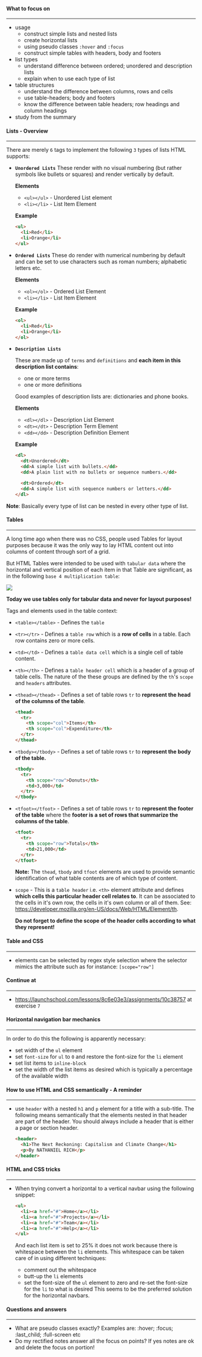 #### What to focus on

---

- usage
  - construct simple lists and nested lists
  - create horizontal lists
  - using pseudo classes `:hover` and `:focus`
  - construct simple tables with headers, body and footers
- list types
  - understand difference between ordered; unordered and description lists
  - explain when to use each type of list
- table structures
  - understand the difference between columns, rows and cells
  - use table-headers; body and footers
  - know the difference between table headers; row headings and column headings
- study from the summary



#### Lists - Overview

---

There are merely `6` tags to implement the following `3` types of lists HTML supports:

- **`Unordered Lists`**
  These render with no visual numbering (but rather symbols like bullets or squares) and render vertically by default.

  **Elements**

  - `<ul></ul>`  -  Unordered List element
  - `<li></li>`  -  List Item Element

  **Example**

  ```html
  <ul>
    <li>Red</li>
    <li>Orange</li>
  </ul>
  ```

- **`Ordered Lists`**
  These do render with numerical numbering by default and can be set to use characters such as roman numbers; alphabetic letters etc.

  **Elements**

  - `<ol></ol>`  -  Ordered List Element
  - `<li></li>`  -  List Item Element

  **Example**

  ```html
  <ol>
    <li>Red</li>
    <li>Orange</li>
  </ol>
  ```

- **`Description Lists`**

  These are made up of `terms` and `definitions` and **each item in this description list contains**:

  - one or more terms
  - one or more definitions

  Good examples of description lists are: dictionaries and phone books.

  **Elements**

  - `<dl></dl>`  -  Description List Element
  - `<dt></dt>`  -  Description Term Element
  - `<dd></dd>`  -  Description Definition Element

  **Example**

  ```html
  <dl>
    <dt>Unordered</dt>
    <dd>A simple list with bullets.</dd>
    <dd>A plain list with no bullets or sequence numbers.</dd>
  
    <dt>Ordered</dt>
    <dd>A simple list with sequence numbers or letters.</dd>
  </dl>
  ```
  


**Note**: Basically every type of list can be nested in every other type of list.



####  Tables

---

A long time ago when there was no CSS, people used Tables for layout purposes because it was the only way to lay HTML content out into columns of content through sort of a grid.

But HTML Tables were intended to be used with  `tabular data` where the horizontal and vertical position of each item in that Table are significant, as in the following `base 4 multiplication table`:

![](res/base_4_mult_table.png)

**Today we use tables only for tabular data and never for layout purposes!**


Tags and elements used in the table context:

- `<table></table>`   -  Defines the `table`

- `<tr></tr>`  -  Defines a `table row`  which is a **row of cells** in a table.
                           Each row contains zero or more cells.

- `<td></td>`  -  Defines a `table data cell`  which is a single cell of table content.

- `<th></th>`  -  Defines a `table header cell` which is a header of a group of table cells.
                           The nature of the these groups are defined by the `th`'s `scope` and
                           `headers` attributes.

- `<thead></thead>`  -  Defines a set of table rows `tr` to **represent the head of the columns of the table**.

  ```html
  <thead>
    <tr>
      <th scope="col">Items</th>
      <th scope="col">Expenditure</th>
    </tr>
  </thead>
  ```

- `<tbody></tbody>`  -  Defines a set of table rows `tr` to **represent the body of the table.**

  ```html
  <tbody>
    <tr>
      <th scope="row">Donuts</th>
      <td>3,000</td>
    </tr>
  </tbody>
  ```

- `<tfoot></tfoot>`  -  Defines a set of table rows `tr` to **represent the footer of the table** where the **footer is a set of rows that summarize the columns of the table**.

  ```html
  <tfoot>
    <tr>
      <th scope="row">Totals</th>
      <td>21,000</td>
    </tr>
  </tfoot>
  ```

  **Note:** The `thead`, `tbody` and `tfoot` elements are used to provide semantic identification of what table contents are of which type of content.
  
- `scope`  -  This is a `table header` i.e. `<th>` element attribute and defines **which cells this particular header cell relates to**. It can be associated to the cells in it's own row, the cells in it's own column or all of them. See: https://developer.mozilla.org/en-US/docs/Web/HTML/Element/th.

     **Do not forget to define the scope of the header cells according to what they represent!** 



#### Table and CSS

---

- elements can be selected by regex style selection where the selector mimics the attribute such as for instance: `[scope="row"]`



#### Continue at

---

- https://launchschool.com/lessons/8c6e03e3/assignments/10c38757 at exercise `7`



#### Horizontal navigation bar mechanics

---

In order to do this the following is apparently necessary:

- set width of the `ul` element
- set `font-size` for `ul` to `0` and restore the font-size for the `li` element
- set list items to `inline-block`
- set the width of the list items as desired which is typically a percentage of the available width



#### How to use HTML and CSS semantically - A reminder

---

- use `header` with a nested `h1` and `p` element for a title with a sub-title.
  The following means semantically that the elements nested in that header are part of the header.
  You should always include a header that is either a page or section header.

  ```html
  <header>
    <h1>The Next Reckoning: Capitalism and Climate Change</h1>
    <p>By NATHANIEL RICH</p>
  </header>
  ```

  

#### HTML and CSS tricks

---

- When trying convert a horizontal to a vertical navbar using the following snippet:

  ```html
  <ul>
    <li><a href="#">Home</a></li>
    <li><a href="#">Projects</a></li>
    <li><a href="#">Team</a></li>
    <li><a href="#">Help</a></li>
  </ul>
  ```

  And each list item is set to 25% it does not work because there is whitespace between the `li` elements. This whitespace can be taken care of in using different techniques:

  - comment out the whitespace
  - butt-up the `li` elements
  - set the font-size of the `ul`  element to zero and re-set the font-size for the `li` to what is desired
    This seems to be the preferred solution for the horizontal navbars.



#### Questions and answers

---

- What are pseudo classes exactly?
  Examples are: :hover; :focus; :last_child; :full-screen etc
- Do my rectified notes answer all the focus on points?
  If yes notes are ok and delete the focus on portion!